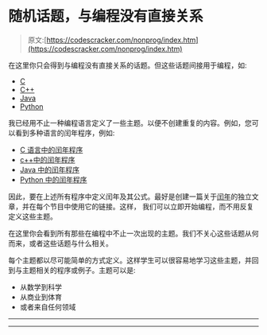 # 随机话题，与编程没有直接关系

> 原文:[https://codescracker.com/nonprog/index.htm](https://codescracker.com/nonprog/index.htm)

在这里你只会得到与编程没有直接关系的话题。但这些话题间接用于编程，如:

*   [C](/c/index.htm)
*   [C++](/cpp/index.htm)
*   [Java](/java/index.htm)
*   [Python](/python/index.htm)

我已经用不止一种编程语言定义了一些主题。以便不创建重复的内容。例如，您可以看到多种语言的闰年程序，例如:

*   [C 语言中的闰年程序](/c/program/c-program-check-leap-year.htm)
*   [c++中的闰年程序](/cpp/program/cpp-program-check-leap-year.htm)
*   [Java 中的闰年程序](/java/program/java-program-check-leap-year.htm)
*   [Python 中的闰年程序](/python/program/python-program-check-leap-year.htm)

因此，要在上述所有程序中定义闰年及其公式。最好是创建一篇关于[闰年](/nonprog/leap-year.htm)的独立文章，并在每个节目中使用它的链接。这样， 我们可以立即开始编程，而不用反复定义这些主题。

在这里你会看到所有那些在编程中不止一次出现的主题。我们不关心这些话题从何而来，或者这些话题与什么相关。

每个主题都以尽可能简单的方式定义。这样学生可以很容易地学习这些主题，并回到与主题相关的程序或例子。主题可以是:

*   从数学到科学
*   从商业到体育
*   或者来自任何领域

* * *

* * *